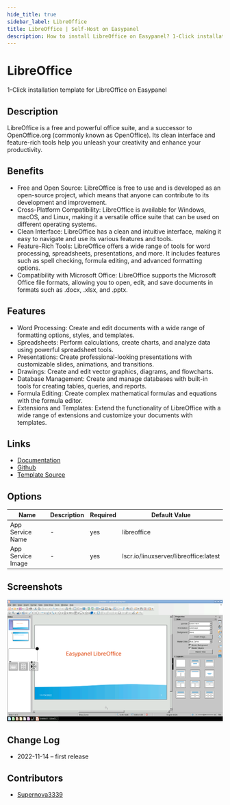 ```yaml
---
hide_title: true
sidebar_label: LibreOffice
title: LibreOffice | Self-Host on Easypanel
description: How to install LibreOffice on Easypanel? 1-Click installation template for LibreOffice on Easypanel
---
```


<!-- generated -->

# LibreOffice

1-Click installation template for LibreOffice on Easypanel

## Description

LibreOffice is a free and powerful office suite, and a successor to OpenOffice.org (commonly known as OpenOffice). Its clean interface and feature-rich tools help you unleash your creativity and enhance your productivity.

## Benefits

- Free and Open Source: LibreOffice is free to use and is developed as an open-source project, which means that anyone can contribute to its development and improvement.
- Cross-Platform Compatibility: LibreOffice is available for Windows, macOS, and Linux, making it a versatile office suite that can be used on different operating systems.
- Clean Interface: LibreOffice has a clean and intuitive interface, making it easy to navigate and use its various features and tools.
- Feature-Rich Tools: LibreOffice offers a wide range of tools for word processing, spreadsheets, presentations, and more. It includes features such as spell checking, formula editing, and advanced formatting options.
- Compatibility with Microsoft Office: LibreOffice supports the Microsoft Office file formats, allowing you to open, edit, and save documents in formats such as .docx, .xlsx, and .pptx.

## Features

- Word Processing: Create and edit documents with a wide range of formatting options, styles, and templates.
- Spreadsheets: Perform calculations, create charts, and analyze data using powerful spreadsheet tools.
- Presentations: Create professional-looking presentations with customizable slides, animations, and transitions.
- Drawings: Create and edit vector graphics, diagrams, and flowcharts.
- Database Management: Create and manage databases with built-in tools for creating tables, queries, and reports.
- Formula Editing: Create complex mathematical formulas and equations with the formula editor.
- Extensions and Templates: Extend the functionality of LibreOffice with a wide range of extensions and customize your documents with templates.

## Links

- [Documentation](https://docs.linuxserver.io/images/docker-libreoffice)
- [Github](https://github.com/linuxserver/docker-libreoffice)
- [Template Source](https://github.com/easypanel-io/templates/tree/main/templates/libreoffice)

## Options

Name | Description | Required | Default Value
-|-|-|-
App Service Name | - | yes | libreoffice
App Service Image | - | yes | lscr.io/linuxserver/libreoffice:latest

## Screenshots

![LibreOffice Screenshot](./assets/screenshot.png)

## Change Log

- 2022-11-14 – first release

## Contributors

- [Supernova3339](https://github.com/Supernova3339)
